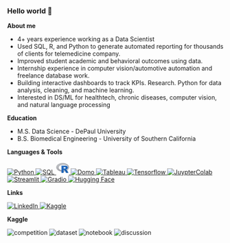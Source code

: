 ### Hello world 👋

**About me**
* 4+ years experience working as a Data Scientist
* Used SQL, R, and Python to generate automated reporting for thousands of clients for telemedicine company.
* Improved student academic and behavioral outcomes using data. 
* Internship experience in computer vision/automotive automation and freelance database work.
* Building interactive dashboards to track KPIs. Research. Python for data analysis, cleaning, and machine learning.
* Interested in DS/ML for healthtech, chronic diseases, computer vision, and natural language processing

**Education**
* M.S. Data Science - DePaul University
* B.S. Biomedical Engineering - University of Southern California

**Languages & Tools**

<a href="https://github.com/AlexTeboul/msds">
  <img alt="Python" src="https://upload.wikimedia.org/wikipedia/commons/thumb/c/c3/Python-logo-notext.svg/640px-Python-logo-notext.svg.png" height="30">
</a>         
<a href="https://github.com/AlexTeboul/msds/tree/main/dsc450-databases-for-analytics">
  <img alt="SQL" src="https://w7.pngwing.com/pngs/286/519/png-transparent-microsoft-azure-sql-database-microsoft-sql-server-azure-sql-data-warehouse-logo-text-logo-microsoft-azure.png" height="30">
</a>
<a href="https://github.com/AlexTeboul/msds/tree/main/dsc424-advanced-data-analysis-R">
  <img alt="R" src="https://raw.githubusercontent.com/github/explore/a5995564b5ff71c41da080abc49f1ba4132127c1/topics/r/r.png" height="30">
</a>
<a href="https://www.linkedin.com/in/alexteboul/">
  <img alt="Domo" src="https://www.domo.com/assets/images/logo@2x.png" height="30">
</a>
<a href="https://github.com/AlexTeboul/msds/tree/main/dsc465-data-visualization-in-R-and-Tableau">
  <img alt="Tableau" src="https://sybyl.com/wp-content/uploads/2019/11/Tableau-Logo-for-website.jpg" height="30">
</a>
<a href="https://github.com/AlexTeboul/kaggle/blob/main/pawpularity-contest/README.md">
  <img alt="Tensorflow" src="https://upload.wikimedia.org/wikipedia/commons/thumb/a/ab/TensorFlow_logo.svg/1200px-TensorFlow_logo.svg.png" height="30">
</a>
<a href="https://github.com/AlexTeboul/msds">
  <img alt="JuypterColab" src="https://www.icds.psu.edu/wp-content/uploads/2021/07/juptyterlab-colab-logos.png" height="30">
</a>
<a href="https://github.com/AlexTeboul/my-streamlit-apps">
  <img alt="Streamlit" src="https://ml.globenewswire.com/Resource/Download/739a0114-4c0d-4a18-b85e-b53982324cbc" height="30">
</a>
<a href="https://docs.google.com/presentation/d/17tiv-af3wmtIofmcIDhM2CshrFWrpiBC7LGFBHNCorw/edit?usp=sharing">
  <img alt="Gradio" src="https://gradio.app/assets/img/logo.svg" height="30">
</a>
<a href="https://huggingface.co/ateboul">
  <img alt="Hugging Face" src="https://avatars.githubusercontent.com/u/25720743?s=180&v=4" height="30">
</a>


**Links**

<a href="https://www.linkedin.com/in/alexteboul/">
  <img alt="LinkedIn" src="https://upload.wikimedia.org/wikipedia/commons/thumb/c/ca/LinkedIn_logo_initials.png/768px-LinkedIn_logo_initials.png" height="30">
</a>         
<a href="https://www.kaggle.com/alexteboul">
  <img alt="Kaggle" src="https://cdn4.iconfinder.com/data/icons/logos-and-brands/512/189_Kaggle_logo_logos-1024.png" height="30">
</a>


**Kaggle**

![competition](https://road-to-kaggle-grandmaster.vercel.app/api/badges/alexteboul/competition/light)
![dataset](https://road-to-kaggle-grandmaster.vercel.app/api/badges/alexteboul/dataset/light)
![notebook](https://road-to-kaggle-grandmaster.vercel.app/api/badges/alexteboul/notebook/light)
![discussion](https://road-to-kaggle-grandmaster.vercel.app/api/badges/alexteboul/discussion/light)
